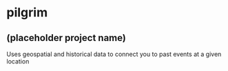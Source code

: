 # pilgrim 
## (placeholder project name)

Uses geospatial and historical data to connect you to past events at a given location


